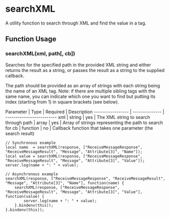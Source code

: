 # searchXML

A utility function to search through XML and find the value in a tag.

## Function Usage

### searchXML(xml, path[, cb])
Searches for the specified path in the provided XML string and either returns
the result as a string, or passes the result as a string to the supplied callback.

The path should be provided as an array of strings with each string being the 
name of an XML tag.
Note: if there are multiple sibling tags with the same name, you can indicate
which one you want to find but putting its index (starting from 1) in square brackets (see below).

Parameter         | Type           | Required   | Description
----------------- | -------------- | -------------------------
xml               | string         | yes        | The XML string to search through
path              | array          | yes        | Array of strings representing the path to search for
cb                | function       | no         | Callback function that takes one parameter (the search result)

```
// Synchronous example
local name  = searchXML(response, ["ReceiveMessageResponse", "ReceiveMessageResult", "Message", "Attribute[3]", "Name"]);
local value = searchXML(response, ["ReceiveMessageResponse", "ReceiveMessageResult", "Message", "Attribute[3]", "Value"]);
server.log(name + ": " + value);

// Asynchronous example
searchXML(response, ["ReceiveMessageResponse", "ReceiveMessageResult", "Message", "Attribute[3]", "Name"], function(name) {
    searchXML(response, ["ReceiveMessageResponse", "ReceiveMessageResult", "Message", "Attribute[3]", "Value"], function(value) {
        server.log(name + ": " + value);
    }.bindenv(this));
}.bindenv(this));
```
